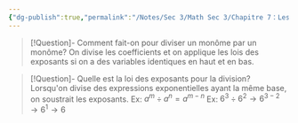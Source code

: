 ```yaml
---
{"dg-publish":true,"permalink":"/Notes/Sec 3/Math Sec 3/Chapitre 7：Les expressions algébriques équivalentes/Section 7.4：Division de polynômes/A) Division d’un monôme par un monôme/"}
---
```



>[!Question]- Comment fait-on pour diviser un monôme par un monôme?
>On divise les coefficients et on applique les lois des exposants si on a des variables identiques en haut et en bas.

>[!Question]- Quelle est la loi des exposants pour la division?
>Lorsqu'on divise des expressions exponentielles ayant la même base, on soustrait les exposants.
>Ex: $a^m {\div}a^n=a^{m-n}$
>Ex: $6^3{\div}6^2→6^{3-2}→6^1→6$


